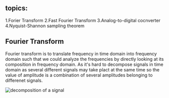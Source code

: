 ## topics:
  1.Forier Transform
  2.Fast Fourier Transform
  3.Analog-to-digital cocnverter
  4.Nyquist-Shannon sampling theorem

## Fourier Transform

Fourier transform is to translate frequency in time domain into frequency domain such that we could analyze the frequencies by directly 
looking at its composition in frequency domain. As it's hard to decompose signals in time domain as several different signals may take plact
at the same time so the value of amplitude is a combination of several amplitudes belonging to differenet signals. 

![decomposition of a signal](https://snag.gy/20la6c.jpg)
